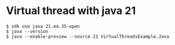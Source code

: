 # Virtual thread with java 21

```shell
$ sdk use java 21.ea.35-open
$ java --version
$ java --enable-preview --source 21 VirtualThreadsExample.Java
```
